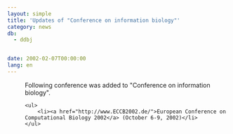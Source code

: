 ```yaml
---
layout: simple
title: 'Updates of "Conference on information biology"'
category: news
db:
  - ddbj


date: 2002-02-07T00:00:00
lang: en
---
```


<dd>Following conference was added to "Conference on information biology".

    <ul>
        <li><a href="http://www.ECCB2002.de/">European Conference on Computational Biology 2002</a> (October 6-9, 2002)</li>
    </ul>
</dd>
